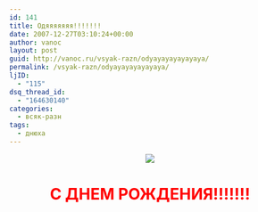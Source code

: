 ```yaml
---
id: 141
title: Одяяяяяяя!!!!!!!
date: 2007-12-27T03:10:24+00:00
author: vanoc
layout: post
guid: http://vanoc.ru/vsyak-razn/odyayayayayayaya/
permalink: /vsyak-razn/odyayayayayayaya/
ljID:
  - "115"
dsq_thread_id:
  - "164630140"
categories:
  - всяк-разн
tags:
  - днюха
---
```

<p style="text-align: center">
  <img src="http://farm3.static.flickr.com/2314/2290813621_06e5f57e41_o.jpg" border="0" />
</p>

<h1 align="center">
  <font color="#ff0000"><strong>С ДНЕМ РОЖДЕНИЯ!!!!!!!</strong></font>
</h1>